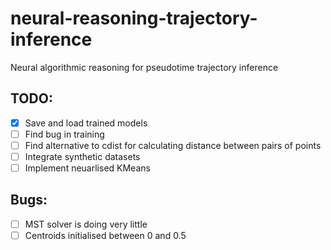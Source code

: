 # neural-reasoning-trajectory-inference
Neural algorithmic reasoning for pseudotime trajectory inference

TODO:
----
- [X] Save and load trained models
- [ ] Find bug in training
- [ ] Find alternative to cdist for calculating distance between pairs of points
- [ ] Integrate synthetic datasets
- [ ] Implement neuarlised KMeans 

Bugs:
-----
- [ ] MST solver is doing very little
- [ ] Centroids initialised between 0 and 0.5